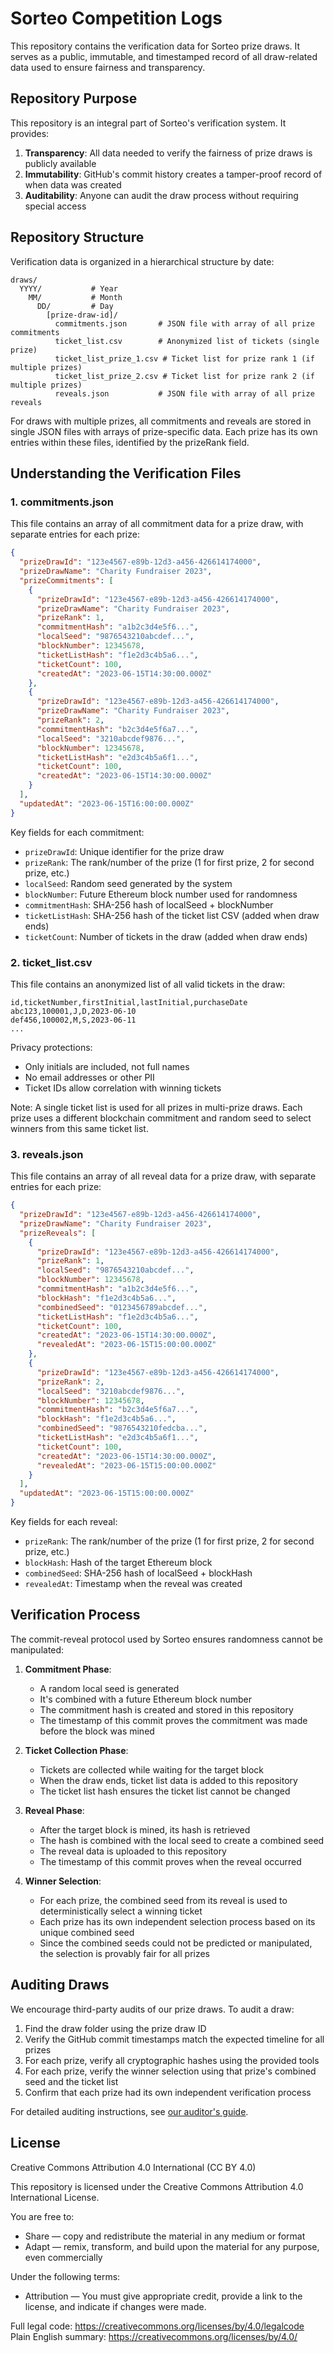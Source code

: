 # Sorteo Competition Logs

This repository contains the verification data for Sorteo prize draws. It serves as a public, immutable, and timestamped record of all draw-related data used to ensure fairness and transparency.

## Repository Purpose

This repository is an integral part of Sorteo's verification system. It provides:

1. **Transparency**: All data needed to verify the fairness of prize draws is publicly available
2. **Immutability**: GitHub's commit history creates a tamper-proof record of when data was created
3. **Auditability**: Anyone can audit the draw process without requiring special access

## Repository Structure

Verification data is organized in a hierarchical structure by date:

```
draws/
  YYYY/           # Year
    MM/           # Month
      DD/         # Day
        [prize-draw-id]/
          commitments.json       # JSON file with array of all prize commitments
          ticket_list.csv        # Anonymized list of tickets (single prize)
          ticket_list_prize_1.csv # Ticket list for prize rank 1 (if multiple prizes)
          ticket_list_prize_2.csv # Ticket list for prize rank 2 (if multiple prizes)
          reveals.json           # JSON file with array of all prize reveals
```

For draws with multiple prizes, all commitments and reveals are stored in single JSON files with arrays of prize-specific data. Each prize has its own entries within these files, identified by the prizeRank field.

## Understanding the Verification Files

### 1. commitments.json

This file contains an array of all commitment data for a prize draw, with separate entries for each prize:

```json
{
  "prizeDrawId": "123e4567-e89b-12d3-a456-426614174000",
  "prizeDrawName": "Charity Fundraiser 2023",
  "prizeCommitments": [
    {
      "prizeDrawId": "123e4567-e89b-12d3-a456-426614174000",
      "prizeDrawName": "Charity Fundraiser 2023",
      "prizeRank": 1,
      "commitmentHash": "a1b2c3d4e5f6...",
      "localSeed": "9876543210abcdef...",
      "blockNumber": 12345678,
      "ticketListHash": "f1e2d3c4b5a6...",
      "ticketCount": 100,
      "createdAt": "2023-06-15T14:30:00.000Z"
    },
    {
      "prizeDrawId": "123e4567-e89b-12d3-a456-426614174000",
      "prizeDrawName": "Charity Fundraiser 2023",
      "prizeRank": 2,
      "commitmentHash": "b2c3d4e5f6a7...",
      "localSeed": "3210abcdef9876...",
      "blockNumber": 12345678,
      "ticketListHash": "e2d3c4b5a6f1...",
      "ticketCount": 100,
      "createdAt": "2023-06-15T14:30:00.000Z"
    }
  ],
  "updatedAt": "2023-06-15T16:00:00.000Z"
}
```

Key fields for each commitment:
- `prizeDrawId`: Unique identifier for the prize draw
- `prizeRank`: The rank/number of the prize (1 for first prize, 2 for second prize, etc.)
- `localSeed`: Random seed generated by the system
- `blockNumber`: Future Ethereum block number used for randomness
- `commitmentHash`: SHA-256 hash of localSeed + blockNumber
- `ticketListHash`: SHA-256 hash of the ticket list CSV (added when draw ends)
- `ticketCount`: Number of tickets in the draw (added when draw ends)

### 2. ticket_list.csv

This file contains an anonymized list of all valid tickets in the draw:

```
id,ticketNumber,firstInitial,lastInitial,purchaseDate
abc123,100001,J,D,2023-06-10
def456,100002,M,S,2023-06-11
...
```

Privacy protections:
- Only initials are included, not full names
- No email addresses or other PII
- Ticket IDs allow correlation with winning tickets

Note: A single ticket list is used for all prizes in multi-prize draws. Each prize uses a different blockchain commitment and random seed to select winners from this same ticket list.

### 3. reveals.json

This file contains an array of all reveal data for a prize draw, with separate entries for each prize:

```json
{
  "prizeDrawId": "123e4567-e89b-12d3-a456-426614174000",
  "prizeDrawName": "Charity Fundraiser 2023",
  "prizeReveals": [
    {
      "prizeDrawId": "123e4567-e89b-12d3-a456-426614174000",
      "prizeRank": 1,
      "localSeed": "9876543210abcdef...",
      "blockNumber": 12345678,
      "commitmentHash": "a1b2c3d4e5f6...",
      "blockHash": "f1e2d3c4b5a6...",
      "combinedSeed": "0123456789abcdef...",
      "ticketListHash": "f1e2d3c4b5a6...",
      "ticketCount": 100,
      "createdAt": "2023-06-15T14:30:00.000Z",
      "revealedAt": "2023-06-15T15:00:00.000Z"
    },
    {
      "prizeDrawId": "123e4567-e89b-12d3-a456-426614174000",
      "prizeRank": 2,
      "localSeed": "3210abcdef9876...",
      "blockNumber": 12345678,
      "commitmentHash": "b2c3d4e5f6a7...",
      "blockHash": "f1e2d3c4b5a6...",
      "combinedSeed": "9876543210fedcba...",
      "ticketListHash": "e2d3c4b5a6f1...",
      "ticketCount": 100,
      "createdAt": "2023-06-15T14:30:00.000Z",
      "revealedAt": "2023-06-15T15:00:00.000Z"
    }
  ],
  "updatedAt": "2023-06-15T15:00:00.000Z"
}
```

Key fields for each reveal:
- `prizeRank`: The rank/number of the prize (1 for first prize, 2 for second prize, etc.)
- `blockHash`: Hash of the target Ethereum block
- `combinedSeed`: SHA-256 hash of localSeed + blockHash
- `revealedAt`: Timestamp when the reveal was created

## Verification Process

The commit-reveal protocol used by Sorteo ensures randomness cannot be manipulated:

1. **Commitment Phase**: 
   - A random local seed is generated
   - It's combined with a future Ethereum block number
   - The commitment hash is created and stored in this repository
   - The timestamp of this commit proves the commitment was made before the block was mined

2. **Ticket Collection Phase**:
   - Tickets are collected while waiting for the target block
   - When the draw ends, ticket list data is added to this repository
   - The ticket list hash ensures the ticket list cannot be changed

3. **Reveal Phase**:
   - After the target block is mined, its hash is retrieved
   - The hash is combined with the local seed to create a combined seed
   - The reveal data is uploaded to this repository
   - The timestamp of this commit proves when the reveal occurred

4. **Winner Selection**:
   - For each prize, the combined seed from its reveal is used to deterministically select a winning ticket
   - Each prize has its own independent selection process based on its unique combined seed
   - Since the combined seeds could not be predicted or manipulated, the selection is provably fair for all prizes

## Auditing Draws

We encourage third-party audits of our prize draws. To audit a draw:

1. Find the draw folder using the prize draw ID
2. Verify the GitHub commit timestamps match the expected timeline for all prizes
3. For each prize, verify all cryptographic hashes using the provided tools
4. For each prize, verify the winner selection using that prize's combined seed and the ticket list
5. Confirm that each prize had its own independent verification process

For detailed auditing instructions, see [our auditor's guide](https://sorteo.co.uk/help/auditors/).

## License

Creative Commons Attribution 4.0 International (CC BY 4.0)

This repository is licensed under the Creative Commons Attribution 4.0 International License.

You are free to:

- Share — copy and redistribute the material in any medium or format
- Adapt — remix, transform, and build upon the material for any purpose, even commercially

Under the following terms:

- Attribution — You must give appropriate credit, provide a link to the license, and indicate if changes were made.

Full legal code: https://creativecommons.org/licenses/by/4.0/legalcode  
Plain English summary: https://creativecommons.org/licenses/by/4.0/